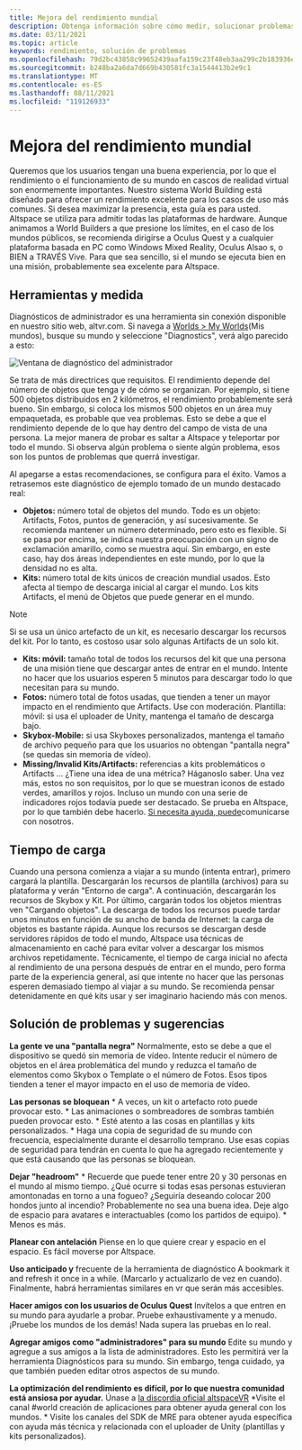 ```yaml
---
title: Mejora del rendimiento mundial
description: Obtenga información sobre cómo medir, solucionar problemas y mejorar el rendimiento de los mundos altspaceVR mediante herramientas de diagnóstico.
ms.date: 03/11/2021
ms.topic: article
keywords: rendimiento, solución de problemas
ms.openlocfilehash: 79d2bc43858c99652439aafa159c23f48eb3aa299c2b183936e40b1794fe444e
ms.sourcegitcommit: b248ba2a6da7d669b430581fc3a1544413b2e9c1
ms.translationtype: MT
ms.contentlocale: es-ES
ms.lasthandoff: 08/11/2021
ms.locfileid: "119126933"
---
```

# <a name="improving-world-performance"></a>Mejora del rendimiento mundial

Queremos que los usuarios tengan una buena experiencia, por lo que el rendimiento o el funcionamiento de su mundo en cascos de realidad virtual son enormemente importantes. Nuestro sistema World Building está diseñado para ofrecer un rendimiento excelente para los casos de uso más comunes. Si desea maximizar la presencia, esta guía es para usted. Altspace se utiliza para admitir todas las plataformas de hardware. Aunque animamos a World Builders a que presione los límites, en el caso de los mundos públicos, se recomienda dirigirse a Oculus Quest y a cualquier plataforma basada en PC como Windows Mixed Reality, Oculus Alsao s, o BIEN a TRAVÉS Vive. Para que sea sencillo, si el mundo se ejecuta bien en una misión, probablemente sea excelente para Altspace.

## <a name="tools-and-measurement"></a>Herramientas y medida

Diagnósticos de administrador es una herramienta sin conexión disponible en nuestro sitio web, altvr.com. Si navega a [Worlds > My Worlds](https://account.altvr.com/users/sign_in)(Mis mundos), busque su mundo y seleccione "Diagnostics", verá algo parecido a esto:

![Ventana de diagnóstico del administrador](images/performance.png)

Se trata de más directrices que requisitos. El rendimiento depende del número de objetos que tenga y de cómo se organizan. Por ejemplo, si tiene 500 objetos distribuidos en 2 kilómetros, el rendimiento probablemente será bueno. Sin embargo, si coloca los mismos 500 objetos en un área muy empaquetada, es probable que vea problemas. Esto se debe a que el rendimiento depende de lo que hay dentro del campo de vista de una persona. La mejor manera de probar es saltar a Altspace y teleportar por todo el mundo. Si observa algún problema o siente algún problema, esos son los puntos de problemas que querrá investigar.

Al apegarse a estas recomendaciones, se configura para el éxito. Vamos a retrasemos este diagnóstico de ejemplo tomado de un mundo destacado real: 

* **Objetos:** número total de objetos del mundo. Todo es un objeto: Artifacts, Fotos, puntos de generación, y así sucesivamente. Se recomienda mantener un número determinado, pero esto es flexible. Si se pasa por encima, se indica nuestra preocupación con un signo de exclamación amarillo, como se muestra aquí. Sin embargo, en este caso, hay dos áreas independientes en este mundo, por lo que la densidad no es alta.
* **Kits:** número total de kits únicos de creación mundial usados. Esto afecta al tiempo de descarga inicial al cargar el mundo. Los kits Artifacts, el menú de Objetos que puede generar en el mundo. 

> [!NOTE] 
> Si se usa un único artefacto de un kit, es necesario descargar los recursos del kit. Por lo tanto, es costoso usar solo algunas Artifacts de un solo kit. 

* **Kits: móvil:** tamaño total de todos los recursos del kit que una persona de una misión tiene que descargar antes de entrar en el mundo. Intente no hacer que los usuarios esperen 5 minutos para descargar todo lo que necesitan para su mundo.
* **Fotos:** número total de fotos usadas, que tienden a tener un mayor impacto en el rendimiento que Artifacts. Use con moderación.
Plantilla: móvil: si usa el uploader de Unity, mantenga el tamaño de descarga bajo.
* **Skybox-Mobile:** si usa Skyboxes personalizados, mantenga el tamaño de archivo pequeño para que los usuarios no obtengan "pantalla negra" (se quedas sin memoria de vídeo).
* **Missing/Invalid Kits/Artifacts:** referencias a kits problemáticos o Artifacts ... ¿Tiene una idea de una métrica? Háganoslo saber.
Una vez más, estos no son requisitos, por lo que se muestran iconos de estado verdes, amarillos y rojos. Incluso un mundo con una serie de indicadores rojos todavía puede ser destacado. Se prueba en Altspace, por lo que también debe hacerlo. [Si necesita ayuda, puede](getting-help.md)comunicarse con nosotros. 

## <a name="load-time"></a>Tiempo de carga

Cuando una persona comienza a viajar a su mundo (intenta entrar), primero cargará la plantilla. Descargarán los recursos de plantilla (archivos) para su plataforma y verán "Entorno de carga". A continuación, descargarán los recursos de Skybox y Kit. Por último, cargarán todos los objetos mientras ven "Cargando objetos". La descarga de todos los recursos puede tardar unos minutos en función de su ancho de banda de Internet: la carga de objetos es bastante rápida. Aunque los recursos se descargan desde servidores rápidos de todo el mundo, Altspace usa técnicas de almacenamiento en caché para evitar volver a descargar los mismos archivos repetidamente. Técnicamente, el tiempo de carga inicial no afecta al rendimiento de una persona después de entrar en el mundo, pero forma parte de la experiencia general, así que intente no hacer que las personas esperen demasiado tiempo al viajar a su mundo. Se recomienda pensar detenidamente en qué kits usar y ser imaginario haciendo más con menos.

## <a name="troubleshooting-and-tips"></a>Solución de problemas y sugerencias

**La gente ve una "pantalla negra"** Normalmente, esto se debe a que el dispositivo se quedó sin memoria de vídeo. Intente reducir el número de objetos en el área problemática del mundo y reduzca el tamaño de elementos como Skybox o Template o el número de Fotos. Esos tipos tienden a tener el mayor impacto en el uso de memoria de vídeo.

**Las personas se bloquean**
    * A veces, un kit o artefacto roto puede provocar esto.
    * Las animaciones o sombreadores de sombras también pueden provocar esto.
    * Esté atento a las cosas en plantillas y kits personalizados.
    * Haga una copia de seguridad de su mundo con frecuencia, especialmente durante el desarrollo temprano. Use esas copias de seguridad para tendrán en cuenta lo que ha agregado recientemente y que está causando que las personas se bloquean.

**Dejar "headroom"**
    * Recuerde que puede tener entre 20 y 30 personas en el mundo al mismo tiempo. ¿Qué ocurre si todas esas personas estuvieran amontonadas en torno a una fogueo? ¿Seguiría deseando colocar 200 hondos junto al incendio? Probablemente no sea una buena idea. Deje algo de espacio para avatares e interactuables (como los partidos de equipo).
    * Menos es más.

**Planear con antelación** Piense en lo que quiere crear y espacio en el espacio. Es fácil moverse por Altspace.

**Uso anticipado y** frecuente de la herramienta de diagnóstico A bookmark it and refresh it once in a while. (Marcarlo y actualizarlo de vez en cuando). Finalmente, habrá herramientas similares en vr que serán más accesibles.

**Hacer amigos con los usuarios de Oculus Quest** Invítelos a que entren en su mundo para ayudarle a probar. Pruebe exhaustivamente y a menudo. ¡Pruebe los mundos de los demás! Nada supera las pruebas en lo real.

**Agregar amigos como "administradores" para su mundo** Edite su mundo y agregue a sus amigos a la lista de administradores. Esto les permitirá ver la herramienta Diagnósticos para su mundo. Sin embargo, tenga cuidado, ya que también pueden editar otros aspectos de su mundo. 

**La optimización del rendimiento es difícil, por lo que nuestra comunidad está ansiosa por ayudar.** Únase a [la discordia oficial altspaceVR](https://discordapp.com/invite/altspacevr) *Visite el canal #world creación de aplicaciones para obtener ayuda general con los mundos.
    * Visite los canales del SDK de MRE para obtener ayuda específica con ayuda más técnica y relacionada con el uploader de Unity (plantillas y kits personalizados).